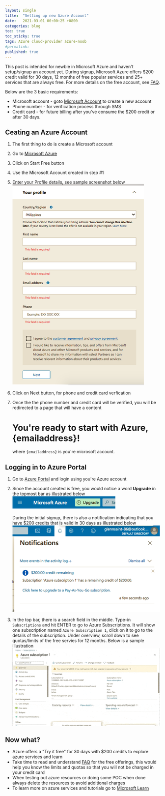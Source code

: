 ```yaml
---
layout: single
title:  "Setting up new Azure Account"
date:   2021-03-01 00:00:25 +0800
categories: blog
toc: true
toc_sticky: true
tags: Azure cloud-provider azure-noob
#permalink:
published: true
---
```

This post is intended for newbie in Microsoft Azure and haven't setup/signup an account yet.  During signup, Microsoft Azure offers $200 credit valid for 30 days, 12 months of free popular services and 25+ services that are always free. For more details on the free account, see [FAQ](https://azure.microsoft.com/en-gb/free/free-account-faq/).

Below are the 3 basic requirements:
* Microsoft account - goto [Microsoft Account](https://account.microsoft.com) to create a new account
* Phone number - for verification process through SMS
* Credit card - for future billing after you've consume the $200 credit or after 30 days. 


## Ceating an Azure Account

1. The first thing to do is create a Microsoft account 
2. Go to [Microsoft Azure](https://azure.microsoft.com/en-gb/free)
3. Click on Start Free button
4. Use the Microsoft Account created in step #1
5. Enter your Profile details, see sample screenshot below
    ![azure signup profile](/assets/images/azure-signup-01.png)
6. Click on Next button, for phone and credit card verfication
7. Once the the phone number and credit card will be verified, you will be redirected to a page that will have a content
   
   # You're ready to start with Azure, {emailaddress}!
   where `{emailaddress}` is you're microsoft account.

## Logging in to Azure Portal

1. Go to [Azure Portal](https://portal.azure.com) and login using you're Azure account
2. Since the account created is free, you would notice a word **Upgrade** in the topmost bar as illustrated below
   ![azure free account indicator 1](/assets/images/azure-free-indicator-01.png)
   
   During the initial signup, there is also a notification indicating that you have $200 credits that is valid in 30 days as illustrated below
   ![azure free account indicator 2](/assets/images/azure-free-indicator-02.png)
3. In the top bar, there is a search field in the middle. Type-in `Subscriptions` and hit ENTER to go to Azure Subscriptions. It will show one subscription named `Azure Subscription 1`, click on it to go to the details of the subscription. Under overview, scroll down to see quotas/limits of the free servies for 12 months. Below is a sample illustration
   ![azure free subscription](/assets/images/azure-subs-01-compress.gif)

## Now what?

* Azure offers a "Try it free" for 30 days with $200 credits to explore azure services and learn
* Take time to read and understand [FAQ](https://azure.microsoft.com/en-gb/free/free-account-faq/) for the free offerings, this would help you know the limits and quotas so that you will not be charged in your credit card 
* When testing out azure resources or doing some POC when done always delete the resources to avoid additional charges
* To learn more on azure services and tutorials go to [Microsoft Learn](https://learn.microsoft.com)
